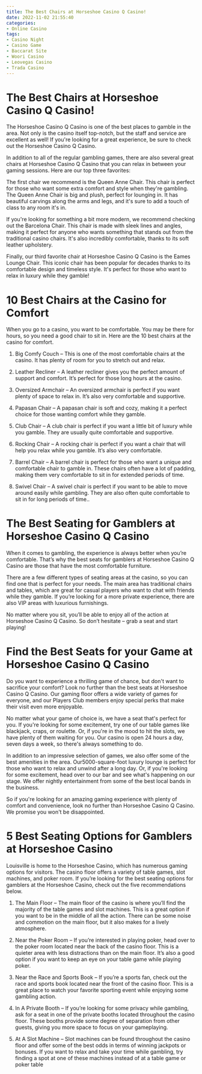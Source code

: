 ```yaml
---
title: The Best Chairs at Horseshoe Casino Q Casino!
date: 2022-11-02 21:55:40
categories:
- Online Casino
tags:
- Casino Night
- Casino Game
- Baccarat Site
- Woori Casino
- Leovegas Casino
- Trada Casino
---
```



#  The Best Chairs at Horseshoe Casino Q Casino!

The Horseshoe Casino Q Casino is one of the best places to gamble in the area. Not only is the casino itself top-notch, but the staff and service are excellent as well! If you're looking for a great experience, be sure to check out the Horseshoe Casino Q Casino.

In addition to all of the regular gambling games, there are also several great chairs at Horseshoe Casino Q Casino that you can relax in between your gaming sessions. Here are our top three favorites:

The first chair we recommend is the Queen Anne Chair. This chair is perfect for those who want some extra comfort and style when they're gambling. The Queen Anne Chair is big and plush, perfect for lounging in. It has beautiful carvings along the arms and legs, and it's sure to add a touch of class to any room it's in.

If you're looking for something a bit more modern, we recommend checking out the Barcelona Chair. This chair is made with sleek lines and angles, making it perfect for anyone who wants something that stands out from the traditional casino chairs. It's also incredibly comfortable, thanks to its soft leather upholstery.

Finally, our third favorite chair at Horseshoe Casino Q Casino is the Eames Lounge Chair. This iconic chair has been popular for decades thanks to its comfortable design and timeless style. It's perfect for those who want to relax in luxury while they gamble!

#  10 Best Chairs at the Casino for Comfort

When you go to a casino, you want to be comfortable. You may be there for hours, so you need a good chair to sit in. Here are the 10 best chairs at the casino for comfort.

1. Big Comfy Couch – This is one of the most comfortable chairs at the casino. It has plenty of room for you to stretch out and relax.

2. Leather Recliner – A leather recliner gives you the perfect amount of support and comfort. It’s perfect for those long hours at the casino.

3. Oversized Armchair – An oversized armchair is perfect if you want plenty of space to relax in. It’s also very comfortable and supportive.

4. Papasan Chair – A papasan chair is soft and cozy, making it a perfect choice for those wanting comfort while they gamble.

5. Club Chair – A club chair is perfect if you want a little bit of luxury while you gamble. They are usually quite comfortable and supportive.

6. Rocking Chair – A rocking chair is perfect if you want a chair that will help you relax while you gamble. It’s also very comfortable.

7. Barrel Chair – A barrel chair is perfect for those who want a unique and comfortable chair to gamble in. These chairs often have a lot of padding, making them very comfortable to sit in for extended periods of time.

8. Swivel Chair – A swivel chair is perfect if you want to be able to move around easily while gambling. They are also often quite comfortable to sit in for long periods of time..

#  The Best Seating for Gamblers at Horseshoe Casino Q Casino

When it comes to gambling, the experience is always better when you’re comfortable. That’s why the best seats for gamblers at Horseshoe Casino Q Casino are those that have the most comfortable furniture.

There are a few different types of seating areas at the casino, so you can find one that is perfect for your needs. The main area has traditional chairs and tables, which are great for casual players who want to chat with friends while they gamble. If you’re looking for a more private experience, there are also VIP areas with luxurious furnishings.

No matter where you sit, you’ll be able to enjoy all of the action at Horseshoe Casino Q Casino. So don’t hesitate – grab a seat and start playing!

#  Find the Best Seats for your Game at Horseshoe Casino Q Casino

Do you want to experience a thrilling game of chance, but don't want to sacrifice your comfort? Look no further than the best seats at Horseshoe Casino Q Casino. Our gaming floor offers a wide variety of games for everyone, and our Players Club members enjoy special perks that make their visit even more enjoyable.

No matter what your game of choice is, we have a seat that's perfect for you. If you're looking for some excitement, try one of our table games like blackjack, craps, or roulette. Or, if you're in the mood to hit the slots, we have plenty of them waiting for you. Our casino is open 24 hours a day, seven days a week, so there's always something to do.

In addition to an impressive selection of games, we also offer some of the best amenities in the area. Our5000-square-foot luxury lounge is perfect for those who want to relax and unwind after a long day. Or, if you're looking for some excitement, head over to our bar and see what's happening on our stage. We offer nightly entertainment from some of the best local bands in the business.

So if you're looking for an amazing gaming experience with plenty of comfort and convenience, look no further than Horseshoe Casino Q Casino. We promise you won't be disappointed.

#  5 Best Seating Options for Gamblers at Horseshoe Casino

Louisville is home to the Horseshoe Casino, which has numerous gaming options for visitors. The casino floor offers a variety of table games, slot machines, and poker room. If you’re looking for the best seating options for gamblers at the Horseshoe Casino, check out the five recommendations below.

1. The Main Floor – The main floor of the casino is where you’ll find the majority of the table games and slot machines. This is a great option if you want to be in the middle of all the action. There can be some noise and commotion on the main floor, but it also makes for a lively atmosphere.

2. Near the Poker Room – If you’re interested in playing poker, head over to the poker room located near the back of the casino floor. This is a quieter area with less distractions than on the main floor. It’s also a good option if you want to keep an eye on your table game while playing poker.

3. Near the Race and Sports Book – If you’re a sports fan, check out the race and sports book located near the front of the casino floor. This is a great place to watch your favorite sporting event while enjoying some gambling action.

4. In A Private Booth – If you’re looking for some privacy while gambling, ask for a seat in one of the private booths located throughout the casino floor. These booths provide some degree of separation from other guests, giving you more space to focus on your gameplaying.

5. At A Slot Machine – Slot machines can be found throughout the casino floor and offer some of the best odds in terms of winning jackpots or bonuses. If you want to relax and take your time while gambling, try finding a spot at one of these machines instead of at a table game or poker table
